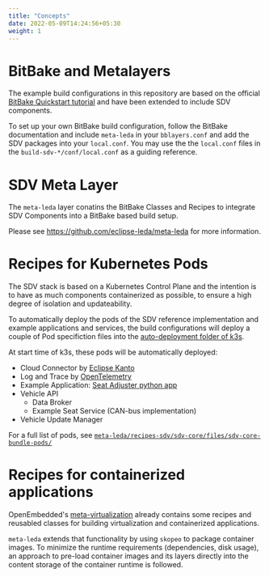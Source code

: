 ```yaml
---
title: "Concepts"
date: 2022-05-09T14:24:56+05:30
weight: 1
---
```


# BitBake and Metalayers

The example build configurations in this repository are based on the official [BitBake Quickstart tutorial](https://docs.yoctoproject.org/brief-yoctoprojectqs/index.html) and have been extended to include SDV components.

To set up your own BitBake build configuration, follow the BitBake documentation and include `meta-leda` in your `bblayers.conf` and add the SDV packages into your `local.conf`. You may use the the `local.conf` files in the `build-sdv-*/conf/local.conf` as a guiding reference.

# SDV Meta Layer

The `meta-leda` layer conatins the BitBake Classes and Recipes to integrate SDV Components into a BitBake based build setup.

Please see https://github.com/eclipse-leda/meta-leda for more information.

# Recipes for Kubernetes Pods

The SDV stack is based on a Kubernetes Control Plane and the intention is to have as much components containerized as possible, to ensure a high degree of isolation and updateability.

To automatically deploy the pods of the SDV reference implementation and example applications and services, the build configurations will deploy a couple of Pod specifiction files into the [auto-deployment folder of k3s](https://rancher.com/docs/k3s/latest/en/advanced/#auto-deploying-manifests).

At start time of k3s, these pods will be automatically deployed:
- Cloud Connector by [Eclipse Kanto](https://projects.eclipse.org/projects/iot.kanto)
- Log and Trace by [OpenTelemetry](https://github.com/open-telemetry/)
- Example Application: [Seat Adjuster python app](https://github.com/eclipse-velocitas/vehicle-app-python-template)
- Vehicle API
  - Data Broker
  - Example Seat Service (CAN-bus implementation)
- Vehicle Update Manager

For a full list of pods, see [`meta-leda/recipes-sdv/sdv-core/files/sdv-core-bundle-pods/`](https://github.com/eclipse-leda/meta-leda/tree/main/recipes-sdv/sdv-core/files/sdv-core-bundle-pods)

# Recipes for containerized applications

OpenEmbedded's [meta-virtualization](https://layers.openembedded.org/layerindex/branch/master/layer/meta-virtualization/) already contains some recipes and reusabled classes for building virtualization and containerized applications.

`meta-leda` extends that functionality by using `skopeo` to package container images. To minimize the runtime requirements (dependencies, disk usage), an approach to pre-load container images and its layers directly into the content storage of the container runtime is followed.




